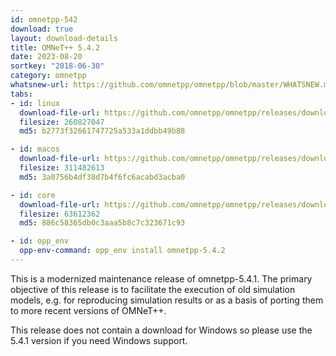 ```yaml
---
id: omnetpp-542
download: true
layout: download-details
title: OMNeT++ 5.4.2
date: 2023-08-20
sortkey: "2018-06-30"
category: omnetpp
whatsnew-url: https://github.com/omnetpp/omnetpp/blob/master/WHATSNEW.md#omnet-542-august-2023
tabs:
- id: linux
  download-file-url: https://github.com/omnetpp/omnetpp/releases/download/omnetpp-5.4.2/omnetpp-5.4.2-src-linux.tgz
  filesize: 260827047
  md5: b2773f32661747725a533a1ddbb49b88

- id: macos
  download-file-url: https://github.com/omnetpp/omnetpp/releases/download/omnetpp-5.4.2/omnetpp-5.4.2-src-macosx.tgz
  filesize: 311482613
  md5: 3a0756b4df38d7b4f6fc6acabd3acba0

- id: core
  download-file-url: https://github.com/omnetpp/omnetpp/releases/download/omnetpp-5.4.2/omnetpp-5.4.2-src-core.tgz
  filesize: 63612362
  md5: 886c58365db0c3aaa5b8c7c323671c93

- id: opp_env
  opp-env-command: opp_env install omnetpp-5.4.2
---
```


This is a modernized maintenance release of omnetpp-5.4.1. The primary objective of this release is to facilitate the execution of old simulation models, e.g. for reproducing simulation results or as a basis of porting them to more recent versions of OMNeT++.

This release does not contain a download for Windows so please use the 5.4.1 version if you need Windows support.

